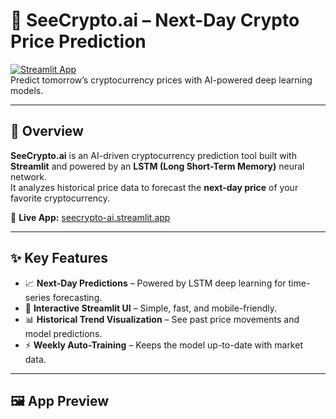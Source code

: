 # 🚀 SeeCrypto.ai – Next-Day Crypto Price Prediction

[![Streamlit App](https://img.shields.io/badge/Live_App-Click_to_Try-ff4b4b?logo=streamlit)](https://seecrypto-ai.streamlit.app)  
Predict tomorrow’s cryptocurrency prices with AI-powered deep learning models.

---

## 🌟 Overview

**SeeCrypto.ai** is an AI-driven cryptocurrency prediction tool built with **Streamlit** and powered by an **LSTM (Long Short-Term Memory)** neural network.  
It analyzes historical price data to forecast the **next-day price** of your favorite cryptocurrency.

🔗 **Live App:** [seecrypto-ai.streamlit.app](https://seecrypto-ai.streamlit.app)

---

## ✨ Key Features

- 📈 **Next-Day Predictions** – Powered by LSTM deep learning for time-series forecasting.
- 🎨 **Interactive Streamlit UI** – Simple, fast, and mobile-friendly.
- 📊 **Historical Trend Visualization** – See past price movements and model predictions.
- ⚡ **Weekly Auto-Training** – Keeps the model up-to-date with market data.

---

## 🖼️ App Preview
